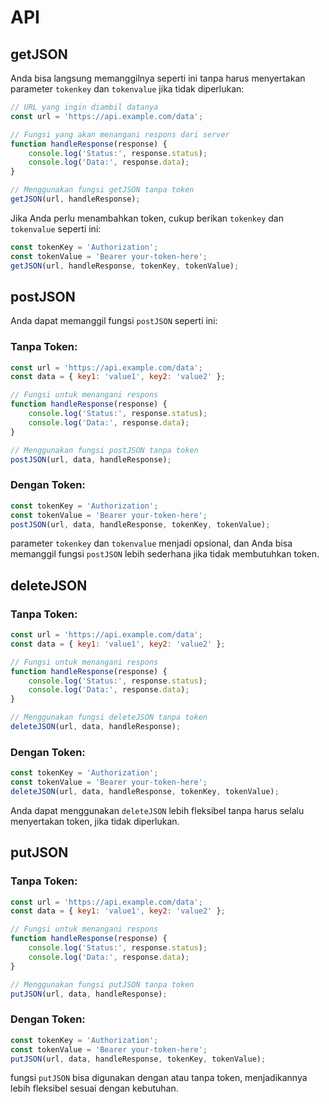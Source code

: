 # API

## getJSON

Anda bisa langsung memanggilnya seperti ini tanpa harus menyertakan parameter `tokenkey` dan `tokenvalue` jika tidak diperlukan:

```javascript
// URL yang ingin diambil datanya
const url = 'https://api.example.com/data';

// Fungsi yang akan menangani respons dari server
function handleResponse(response) {
    console.log('Status:', response.status);
    console.log('Data:', response.data);
}

// Menggunakan fungsi getJSON tanpa token
getJSON(url, handleResponse);
```

Jika Anda perlu menambahkan token, cukup berikan `tokenkey` dan `tokenvalue` seperti ini:

```javascript
const tokenKey = 'Authorization';
const tokenValue = 'Bearer your-token-here';
getJSON(url, handleResponse, tokenKey, tokenValue);
```
## postJSON

Anda dapat memanggil fungsi `postJSON` seperti ini:

### Tanpa Token:
```javascript
const url = 'https://api.example.com/data';
const data = { key1: 'value1', key2: 'value2' };

// Fungsi untuk menangani respons
function handleResponse(response) {
    console.log('Status:', response.status);
    console.log('Data:', response.data);
}

// Menggunakan fungsi postJSON tanpa token
postJSON(url, data, handleResponse);
```

### Dengan Token:
```javascript
const tokenKey = 'Authorization';
const tokenValue = 'Bearer your-token-here';
postJSON(url, data, handleResponse, tokenKey, tokenValue);
```

parameter `tokenkey` dan `tokenvalue` menjadi opsional, dan Anda bisa memanggil fungsi `postJSON` lebih sederhana jika tidak membutuhkan token.

## deleteJSON

### Tanpa Token:
```javascript
const url = 'https://api.example.com/data';
const data = { key1: 'value1', key2: 'value2' };

// Fungsi untuk menangani respons
function handleResponse(response) {
    console.log('Status:', response.status);
    console.log('Data:', response.data);
}

// Menggunakan fungsi deleteJSON tanpa token
deleteJSON(url, data, handleResponse);
```

### Dengan Token:
```javascript
const tokenKey = 'Authorization';
const tokenValue = 'Bearer your-token-here';
deleteJSON(url, data, handleResponse, tokenKey, tokenValue);
```

Anda dapat menggunakan `deleteJSON` lebih fleksibel tanpa harus selalu menyertakan token, jika tidak diperlukan.

## putJSON

### Tanpa Token:
```javascript
const url = 'https://api.example.com/data';
const data = { key1: 'value1', key2: 'value2' };

// Fungsi untuk menangani respons
function handleResponse(response) {
    console.log('Status:', response.status);
    console.log('Data:', response.data);
}

// Menggunakan fungsi putJSON tanpa token
putJSON(url, data, handleResponse);
```

### Dengan Token:
```javascript
const tokenKey = 'Authorization';
const tokenValue = 'Bearer your-token-here';
putJSON(url, data, handleResponse, tokenKey, tokenValue);
```

fungsi `putJSON` bisa digunakan dengan atau tanpa token, menjadikannya lebih fleksibel sesuai dengan kebutuhan.